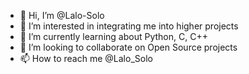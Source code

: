 - 👋 Hi, I’m @Lalo-Solo
- 👀 I’m interested in integrating me into higher projects
- 🌱 I’m currently learning about Python, C, C++
- 💞️ I’m looking to collaborate on Open Source projects
- 📫 How to reach me @Lalo_Solo

<!---
Lalo-Solo/Lalo-Solo is a ✨ special ✨ repository because its `README.md` (this file) appears on your GitHub profile.
You can click the Preview link to take a look at your changes.
--->

